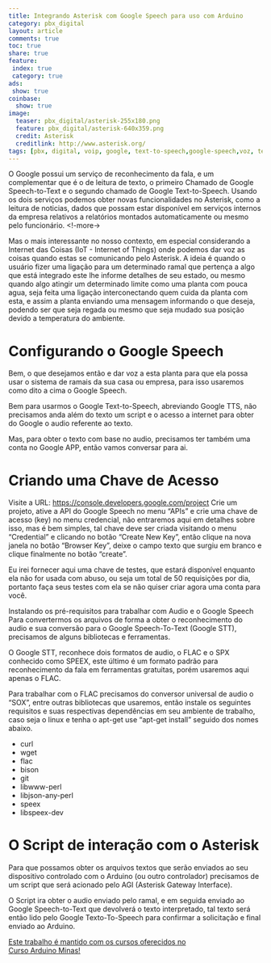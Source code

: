 ```yaml
---
title: Integrando Asterisk com Google Speech para uso com Arduino
category: pbx_digital
layout: article
comments: true
toc: true
share: true
feature:
 index: true
 category: true
ads: 
 show: true
coinbase:
  show: true
image:
  teaser: pbx_digital/asterisk-255x180.png
  feature: pbx_digital/asterisk-640x359.png
  credit: Asterisk
  creditlink: http://www.asterisk.org/
tags: [pbx, digital, voip, google, text-to-speech,google-speech,voz, telefonia,audio,pbx-digital]
---
```

O Google possui um serviço de reconhecimento da fala, e um complementar que é o de leitura de texto, o primeiro Chamado de Google Speech-to-Text e o segundo chamado de Google Text-to-Speech. Usando os dois serviços podemos obter novas funcionalidades no Asterisk, como a leitura de noticias, dados que possam estar disponível em serviços internos da empresa relativos a relatórios montados automaticamente ou mesmo pelo funcionário.
<!-more->

Mas o mais interessante no nosso contexto, em especial considerando a Internet das Coisas (IoT - Internet of Things) onde podemos dar voz as coisas quando estas se comunicando pelo Asterisk. A ideia é quando o usuário fizer uma ligação para um determinado ramal que pertença a algo que está integrado este lhe informe detalhes de seu estado, ou mesmo quando algo atingir um determinado limite como uma planta com pouca agua, seja feita uma ligação interconectando quem cuida da planta com esta, e assim a planta enviando uma mensagem informando o que deseja, podendo ser que seja regada ou mesmo que seja mudado sua posição devido a temperatura do ambiente.

# Configurando o Google Speech
Bem, o que desejamos então e dar voz a esta planta para que ela possa usar o sistema de ramais da sua casa ou empresa, para isso usaremos como dito a cima o Google Speech.

Bem para usarmos o Google Text-to-Speech, abreviando Google TTS, não precisamos anda além do texto um script e o acesso a internet para obter do Google o audio referente ao texto.

Mas, para obter o texto com base no audio, precisamos ter também uma conta no Google APP, então vamos conversar para ai.

# Criando uma Chave de Acesso
Visite a URL: https://console.developers.google.com/project
Crie um projeto, ative a API do Google Speech no menu “APIs” e crie uma chave de acesso (key) no menu credencial, não entraremos aqui em detalhes sobre isso, mas é bem simples, tal chave deve ser criada visitando o menu “Credential” e clicando no botão “Create New Key”, então clique na nova janela no botão “Browser Key”, deixe o campo texto que surgiu em branco e clique finalmente no botão “create”.

Eu irei fornecer aqui uma chave de testes, que estará disponível enquanto ela não for usada com abuso, ou seja um total de 50 requisições por dia, portanto faça seus testes com ela se não quiser criar agora uma conta para você.

Instalando os pré-requisitos para trabalhar com Audio e o Google Speech
Para convertermos os arquivos de forma a obter o reconhecimento do audio e sua conversão para o Google Speech-To-Text (Google STT), precisamos de alguns bibliotecas e ferramentas.

O Google STT, reconhece dois formatos de audio, o FLAC e o SPX conhecido como SPEEX, este último é um formato padrão para reconhecimento da fala em ferramentas gratuitas, porém usaremos aqui apenas o FLAC.

Para trabalhar com o FLAC precisamos do conversor universal de audio o “SOX”,  entre outras bibliotecas que usaremos, então instale os seguintes requisitos e suas respectivas dependências em seu ambiente de trabalho, caso seja o linux e tenha o apt-get use “apt-get install” seguido dos nomes abaixo.

 * curl
 * wget
 * flac
 * bison
 * git
 * libwww-perl
 * libjson-any-perl
 * speex
 * libspeex-dev

# O Script de interação com o Asterisk
Para que possamos obter os arquivos textos que serão enviados ao seu dispositivo controlado com o Arduino (ou outro controlador) precisamos de um script que será acionado pelo AGI (Asterisk Gateway Interface).

O Script ira obter o audio enviado pelo ramal, e em seguida enviado ao Google Speech-to-Text que devolverá o texto interpretado, tal texto será então lido pelo Google Texto-To-Speech para confirmar a solicitação e final enviado ao Arduino.

<a href="/cursoarduino/" class="btn-success">Este trabalho é mantido com os cursos oferecidos no <br />
Curso Arduino Minas!</a>
